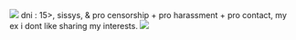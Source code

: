 ![](https://files.catbox.moe/dvdewu.gif)
dni : 15>, sissys, & pro censorship + pro harassment + pro contact, my ex
i dont like sharing my interests.
![](https://files.catbox.moe/zdp86r.gif)
